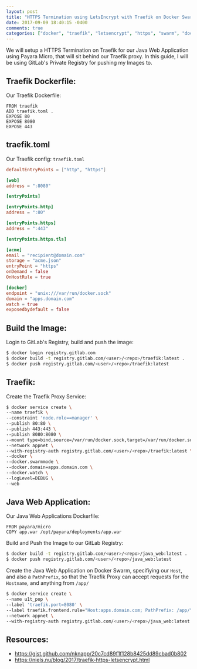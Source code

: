 ```yaml
---
layout: post
title: "HTTPS Termination using LetsEncrypt with Traefik on Docker Swarm"
date: 2017-09-09 18:40:15 -0400
comments: true
categories: ["docker", "traefik", "letsencrypt", "https", "swarm", "docker-swarm-apps"]
---
```


We will setup a HTTPS Termination on Traefik for our Java Web Application using Payara Micro, that will sit behind our Traefik proxy. In this guide, I will be using GitLab's Private Registry for pushing my Images to.

## Traefik Dockerfile:

Our Traefik Dockerfile:

```docker Traefik Dockerfile
FROM traefik
ADD traefik.toml .
EXPOSE 80
EXPOSE 8080
EXPOSE 443
```

## traefik.toml

Our Traefik config: `traefik.toml`

```toml traefik.toml
defaultEntryPoints = ["http", "https"]

[web]
address = ":8080"

[entryPoints]

[entryPoints.http]
address = ":80"

[entryPoints.https]
address = ":443"

[entryPoints.https.tls]

[acme]
email = "recipient@domain.com"
storage = "acme.json"
entryPoint = "https"
onDemand = false
OnHostRule = true

[docker]
endpoint = "unix:///var/run/docker.sock"
domain = "apps.domain.com"
watch = true
exposedbydefault = false
```

## Build the Image:

Login to GitLab's Registry, build and push the image:

```bash
$ docker login registry.gitlab.com
$ docker build -t registry.gitlab.com/<user>/<repo>/traefik:latest .
$ docker push registry.gitlab.com/<user>/<repo>/traefik:latest
```

## Traefik:

Create the Traefik Proxy Service:

```bash
$ docker service create \
--name traefik \
--constraint 'node.role==manager' \
--publish 80:80 \
--publish 443:443 \
--publish 8080:8080 \
--mount type=bind,source=/var/run/docker.sock,target=/var/run/docker.sock \
--network appnet \
--with-registry-auth registry.gitlab.com/<user>/<repo>/traefik:latest \
--docker \
--docker.swarmmode \
--docker.domain=apps.domain.com \
--docker.watch \
--logLevel=DEBUG \
--web
```

## Java Web Application:

Our Java Web Applications Dockerfile:

```docker Dockerfile
FROM payara/micro
COPY app.war /opt/payara/deployments/app.war
```

Build and Push the Image to our GitLab Registry:

```bash
$ docker build -t registry.gitlab.com/<user>/<repo>/java_web:latest .
$ docker push registry.gitlab.com/<user>/<repo>/java_web:latest
```

Create the Java Web Application on Docker Swarm, specifiying our `Host`, and also a `PathPrefix`, so that the Traefik Proxy can accept requests for the `Hostname`, and anything from `/app/`

```bash
$ docker service create \
--name u1t_pop \
--label 'traefik.port=8080' \
--label traefik.frontend.rule="Host:apps.domain.com; PathPrefix: /app/" \
--network appnet \
--with-registry-auth registry.gitlab.com/<user>/<repo>/java_web:latest
```

## Resources:

- https://gist.github.com/nknapp/20c7cd89f1f128b8425dd89cbad0b802
- https://niels.nu/blog/2017/traefik-https-letsencrypt.html

<center>
        <script type='text/javascript' src='https://ko-fi.com/widgets/widget_2.js'></script><script type='text/javascript'>kofiwidget2.init('Buy Me a Coffee', '#46b798', 'A6423ZIQ');kofiwidget2.draw();</script>
</center>

